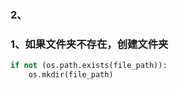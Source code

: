 

### 2、



### 1、如果文件夹不存在，创建文件夹  

```python 
if not (os.path.exists(file_path)):
    os.mkdir(file_path)
```
